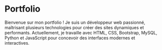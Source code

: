 # Portfolio
Bienvenue sur mon portfolio ! Je suis un développeur web passionné, maîtrisant plusieurs technologies pour créer des sites dynamiques et performants. Actuellement, je travaille avec HTML, CSS, Bootstrap, MySQL, Python et JavaScript pour concevoir des interfaces modernes et interactives.

